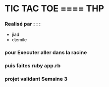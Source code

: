 # TIC TAC TOE ==== THP
### Realisé par : : :
-  jiad
- djemile

### pour Executer aller dans la racine 
### puis faites ruby app.rb

### projet validant Semaine 3
